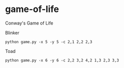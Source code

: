 # game-of-life
Conway's Game of Life

Blinker
```
python game.py -x 5 -y 5 -c 2,1 2,2 2,3
```
Toad
```
python game.py -x 6 -y 6 -c 2,2 3,2 4,2 1,3 2,3 3,3
```